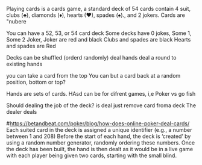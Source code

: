 Playing cards is a cards game, a standard deck of 54 cards contain 4 suit, clubs (♣), diamonds (♦), hearts (♥), spades (♠)., and 2 jokers.
Cards are "nubere


You can have a 52, 53, or 54 card deck
Some decks have 0 jokes, Some 1, Some 2 Joker, Joker are red and black 
Clubs and spades are black
Hearts and spades are Red

Decks can be
shuffled (orderd randomly)
deal hands 
deal a round to existing hands

you can take a card from the top
You can but a card back at a random position, bottom or top?




Hands are sets  of cards. 
HAsd can be for difrent  games, i,e Poker vs go fish


Should dealing the job of the deck? is deal just remove card  froma deck
The dealer deals









#https://betandbeat.com/poker/blog/how-does-online-poker-deal-cards/
Each suited card in the deck is assigned a unique identifier (e.g., a number between 1 and 208)
Before the start of each hand, the deck is ‘created’ by using a random number generator, randomly ordering these numbers.
Once the deck has been built, the hand is then dealt as it would be in a live game with each player being given two cards, starting with the small blind.